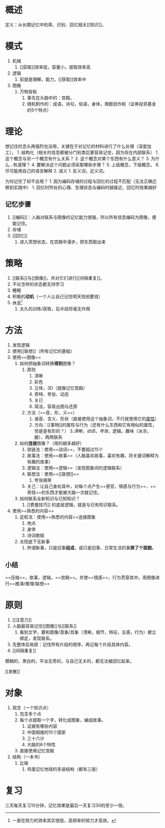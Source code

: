 # 概述
定义：从长期记忆中检索、识别、回忆相关[[知识]]。
# 模式
1. 机械
	1. [[获取]]效率低，容量小，提取效率高
2. 逻辑
	1. 前提是理解，能力，[[获取]]效率中
3. 图像
	1. 万物皆桩
		1. 事先在头脑中的：宫殿。
		2. 随机制作的：成语，诗句，俗语，身体，用题目作桩（证券投资基金的5个特点）

# 理论
想记住的念头再强烈也没用，关键在于对记忆的材料进行了什么处理（深度加工）。
	1. 结构化（相关的信息都被分门别类后更容易记住，因为存在内部联系）
		1. 这个概念与另一个概念有什么关系？
		2. 这个概念对某个东西有什么意义？
		3. 为什么...有道理？
		4. 要解决这个问题必须采取哪些步骤？
		5. 上级概念，下级概念。
		6. 尽可能用自己的语言解释
	2. 语义
		1. 反义词，近义词。

为何记住了却不会用？
	1. 因为编码存储的过程与回忆的过程不匹配（无法正确迁移到实践中）
		1. 回忆时所处的心理、生理状态与编码时越接近，回忆时效果越好
## 记忆步骤
1. [[编码]]：人脑对联系与图像的记忆能力很强，所以所有信息编码为图像，便能记住。
2. 存储
3. [[回忆]] 
	1. 进入冥想状态，在宫殿中漫步，把东西取出来
# 策略
1. [[联系]]与[[图像]]，并对它们进行[[间隔重复]]。
2. 不论怎样的状态都支持学习
3. 睡眠
4. 积极的**动机**（一个人让自己记住明天找他要钱）
5. 休息[^1]
	1. 太久的训练/获取，后半段将毫无作用
# 方法
1. 发现逻辑
2. 使用[[联想]]（所有记忆的基础）
3. 使用==图像== 
	1. 如何把抽象词转换**得到**图像？
		1. 原则
			1. 清晰
			2. 彩色
			3. 立体，3D（就像记忆宫殿）
			4. 奇特、夸张、动态
			5. 关已
			6. 简洁，容易出图与还原
		2. 方法（==音，形，义==）
			1. 谐音、含义、形状（直接使用这个抽象词，不行就使用它的<u>属性</u>）
			2. 方向：[[事物]]的属性与行为（还有什么东西和它有相似的属性，但是是有形的？）
			3.*清晰*，*动态*，*夸张*，逻辑，趣味（冰凉，酸），两两联系
	2. 如何**连接**图像？（用的越多越好）
		1. 锁链法：使用==动词==，不要超过15个
		2. 故事法：使用==故事==（人脑喜欢故事，喜欢有趣，将关键词解释为有趣的故事）
		3. 逻辑法：使用==逻辑==（发现图象间的逻辑联系）
		4. 联想法：使用==[[联想]]== 
			1. 夸张搞笑
		5. 关己：让自己身处其中，对每个点产生==感官，情感与行为==，==奇怪==的东西才能被大脑一次就记住。
	3. 如何联系全新知识与已知知识？
		1. [[费曼技巧]] 的底层逻辑，就是与已有知识联系。
4. 使用==熟悉的内容== 
	1. 定桩法：使用==熟悉的内容==连接图象
		1. 地点
		2. 身体
		3. 诗词歌赋
	2. 太阳底下无新事
		1. 所谓新事，只是旧事**组成**，或只是旧事、日常生活的事**换了个面貌**。
## 小结
==压缩==，故事，逻辑，==宫殿==。并使==情感==，行为贯穿其中。用图像进行==推演/推理/联想== 
# 原则
1. [[注意力]]
2. 人脑最容易记住[[图像]]与[[联系]]
	1. 看到文字，要和图像/意象/具象（清晰，细节，特征，五感，行为）建立绑定，发现联系。
3. 先整体后局部：记住所有片段的顺序，再记每个片段具体内容。
4. [[间隔重复]]


模糊的，黑白的，平淡无奇的，与自己无关的，都无法被回忆起来。

[[发散]]

# 对象
1. 观念（一个知识点）
	1. 包含多个点
	2. 每个点提取一个字，转化成图象，编成故事。
		1. 证据有哪些内容
		2. 中国相接的15个国家
		3. 三十六计
		4. 大脑的6个特性
	3. 直接使用记忆宫殿
3. 结构（一本书）
	1. 比喻
		1. 鸡蛋记忆地球的多层结构（都有三层）
# 复习
三天每天复习10分钟，记忆效果是最后一天复习30的至少一倍。



[^1]: 一直在努力的效率其实很低，高频率的努力才高效。
